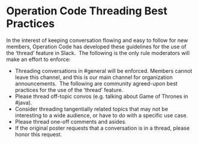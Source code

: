 # Operation Code Threading Best Practices

In the interest of keeping conversation flowing and easy to follow for new members, Operation Code has developed these guidelines for the use of the ‘thread’ feature in Slack. 
​
The following is the only rule moderators will make an effort to enforce:
- Threading conversations in #general will be enforced. Members cannot leave this channel, and this is our main channel for organization announcements. 
​
The following are community agreed-upon best practices for the use of the ‘thread’ feature. 
- Please thread off-topic convos (e.g. talking about Game of Thrones in #java).
- Consider threading tangentially related topics that may not be interesting to a wide audience, or have to do with a specific use case.
- Please thread one-off comments and asides. 
- If the original poster requests that a conversation is in a thread, please honor this request. 
